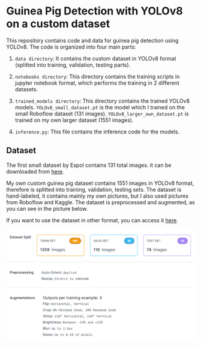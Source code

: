 Guinea Pig Detection with YOLOv8 on a custom dataset
===============================

This repository contains code and data for guinea pig detection using YOLOv8. The code is organized into four main parts:

1.  `data directory`: It contains the custom dataset in YOLOv8 format (splitted into training, validation, testing parts).

2.  `notebooks directory`: This directory contains the training scripts in jupyter notebook format, which performs the training in 2 different datasets.

3.  `trained_models directory`: This directory contains the trained YOLOv8 models. `YOLOv8_small_dataset.pt` is the model which I trained on the small Roboflow dataset (131 images). `YOLOv8_larger_own_dataset.pt` is trained on my own larger dataset (1551 images).

4.  `inference.py`: This file contains the inference code for the models.


Dataset
-------

The first small dataset by Espol contains 131 total images. it can be downloaded from [here](https://universe.roboflow.com/espol-hdsba/cuydetection).

My own custom guinea pig dataset contains 1551 images in YOLOv8 format, therefore is splitted into training, validation, testing sets.
The dataset is hand-labeled, it contains mainly my own pictures, but I also used pictures from Roboflow and Kaggle.
The dataset is preprocessed and augmented, as you can see in the picture below.

If you want to use the dataset in other format, you can access it [here](https://universe.roboflow.com/projects-josub/guinea-pig-detection-grlwn/dataset/1).

![img.png](img.png)
